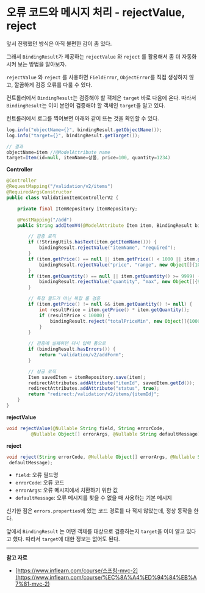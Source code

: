 # 오류 코드와 메시지 처리 - rejectValue, reject

앞서 진행했던 방식은 아직 불편한 감이 좀 있다.

그래서 `BindingResult`가 제공하는 `rejectValue` 와 `reject` 를 활용해서 좀 더 자동화시켜 보는 방법을 알아보자.

`rejectValue` 와 `reject` 를 사용하면 `FieldError`, `ObjectError`를 직접 생성하지 않고, 깔끔하게 검증 오류를 다룰 수 있다.

컨트롤러에서 `BindingResult`는 검증해야 할 객체은 `target` 바로 다음에 온다. 따라서 `BindingResult`는 이미 본인이 검증해야 할 객체인 `target`을 알고 있다.

컨트롤러에서 로그를 찍어보면 아래와 같이 뜨는 것을 확인할 수 있다.

```java
log.info("objectName={}", bindingResult.getObjectName());
log.info("target={}", bindingResult.getTarget());

// 결과
objectName=item //@ModelAttribute name
target=Item(id=null, itemName=상품, price=100, quantity=1234)
```

**Controller**

```java
@Controller
@RequestMapping("/validation/v2/items")
@RequiredArgsConstructor
public class ValidationItemControllerV2 {

    private final ItemRepository itemRepository;

    @PostMapping("/add")
    public String addItemV4(@ModelAttribute Item item, BindingResult bindingResult, RedirectAttributes redirectAttributes, Model model) {

        // 검증 로직
        if (!StringUtils.hasText(item.getItemName())) {
            bindingResult.rejectValue("itemName", "required");
        }
        if (item.getPrice() == null || item.getPrice() < 1000 || item.getPrice() > 1000000) {
            bindingResult.rejectValue("price", "range", new Object[]{1000, 1000000}, null);
        }
        if (item.getQuantity() == null || item.getQuantity() >= 9999) {
            bindingResult.rejectValue("quantity", "max", new Object[]{9999}, null);
        }

        // 특정 필드가 아닌 복합 룰 검증
        if (item.getPrice() != null && item.getQuantity() != null) {
            int resultPrice = item.getPrice() * item.getQuantity();
            if (resultPrice < 10000) {
                bindingResult.reject("totalPriceMin", new Object[]{10000, resultPrice}, null);
            }
        }

        // 검증에 실패하면 다시 입력 폼으로
        if (bindingResult.hasErrors()) {
            return "validation/v2/addForm";
        }

        // 성공 로직
        Item savedItem = itemRepository.save(item);
        redirectAttributes.addAttribute("itemId", savedItem.getId());
        redirectAttributes.addAttribute("status", true);
        return "redirect:/validation/v2/items/{itemId}";
    }
}
```

**rejectValue**

```java
void rejectValue(@Nullable String field, String errorCode,
         @Nullable Object[] errorArgs, @Nullable String defaultMessage);
```

**reject**

```java
void reject(String errorCode, @Nullable Object[] errorArgs, @Nullable String
 defaultMessage);
```

- `field`: 오류 필드명
- `errorCode`: 오류 코드
- `errorArgs`: 오류 메시지에서 치환하기 위한 값
- `defaultMessage`: 오류 메시지를 찾을 수 없을 때 사용하는 기본 메시지

신기한 점은 `errors.properties`에 있는 코드 경로를 다 적지 않았는데, 정상 동작을 한다.

앞에서 `BindingResult` 는 어떤 객체를 대상으로 검증하는지 `target`을 이미 알고 있다고 했다. 따라서 `target`에 대한 정보는 없어도 된다.

---

**참고 자료**

- [https://www.inflearn.com/course/스프링-mvc-2](https://www.inflearn.com/course/%EC%8A%A4%ED%94%84%EB%A7%81-mvc-2)
